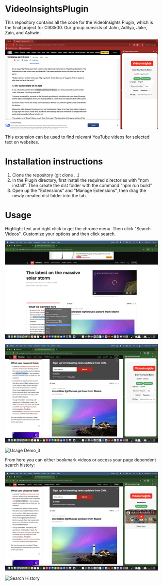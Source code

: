 # VideoInsightsPlugin
This repository contains all the code for the VideoInsights Plugin, which is the final project for CIS3500. Our group consists of John, Aditya, Jake, Zain, and Ashwin.

![Extension Demo](https://github.com/JohnGuir/VideoInsightsPlugin/blob/main/images/extension_demo.png)


This extension can be used to find relevant YouTube videos for selected text on websites. 

# Installation instructions

1. Clone the repository (git clone ...)
2. In the Plugin directory, first install the required directories with "npm install". Then create the dist folder with the command "npm run build"
3. Open up the "Extensions" and "Manage Extensions", then drag the newly created dist folder into the tab.


# Usage

Highlight text and right click to get the chrome menu. Then click "Search Videos". Customize your options and then click search.

![Usage Demo_1](https://github.com/JohnGuir/VideoInsightsPlugin/blob/main/images/usage_p1.png)

![Usage Demo_2](https://github.com/JohnGuir/VideoInsightsPlugin/blob/main/images/usage_p2.png)

![Usage Demo_3](https://github.com/JohnGuir/VideoInsightsPlugin/blob/main/images/usage_p3.png)



From here you can either bookmark videos or access your page dependent search history:

![Bookmark](https://github.com/JohnGuir/VideoInsightsPlugin/blob/main/images/bookmark.png)

![Search History](https://github.com/JohnGuir/VideoInsightsPlugin/blob/main/images/search_history.png)


